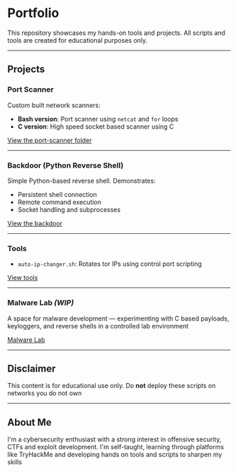 # Portfolio

This repository showcases my hands-on tools and projects. All scripts and tools are created for educational purposes only.

---

## Projects

### Port Scanner
Custom built network scanners:
- **Bash version**: Port scanner using `netcat` and `for` loops  
- **C version**: High speed socket based scanner using C

 [View the port-scanner folder](./port-scanner)

---

### Backdoor (Python Reverse Shell)
Simple Python-based reverse shell. Demonstrates:
- Persistent shell connection  
- Remote command execution  
- Socket handling and subprocesses  

 [View the backdoor](./backdoor)

---

### Tools

- `auto-ip-changer.sh`: Rotates tor IPs using control port scripting

 [View tools](./tools)

---

### Malware Lab *(WIP)*

A space for malware development — experimenting with C based payloads, keyloggers, and reverse shells in a controlled lab environment

 [Malware Lab](./malware-lab)

---

## Disclaimer

This content is for educational use only. Do **not** deploy these scripts on networks you do not own

---

## About Me

I'm a cybersecurity enthusiast with a strong interest in offensive security, CTFs and exploit development. I'm self-taught, learning through platforms like TryHackMe and developing hands on tools and scripts to sharpen my skills

